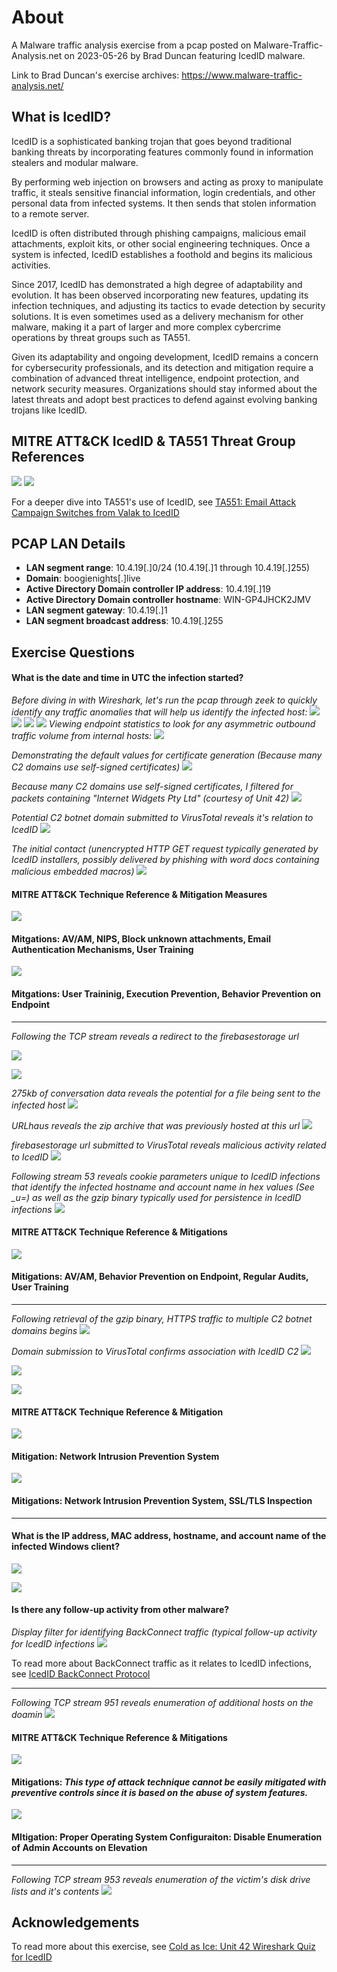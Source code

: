 # About
A Malware traffic analysis exercise from a pcap posted on Malware-Traffic-Analysis.net on 2023-05-26 by Brad Duncan featuring IcedID malware.

Link to Brad Duncan's exercise archives: https://www.malware-traffic-analysis.net/
## What is IcedID?
IcedID is a sophisticated banking trojan that goes beyond traditional banking threats by incorporating features commonly found in information stealers and modular malware.

By performing web injection on browsers and acting as proxy to manipulate traffic, it steals sensitive financial information, login credentials, and other personal data from infected systems. It then sends that stolen information to a remote server.

IcedID is often distributed through phishing campaigns, malicious email attachments, exploit kits, or other social engineering techniques. Once a system is infected, IcedID establishes a foothold and begins its malicious activities.

Since 2017, IcedID has demonstrated a high degree of adaptability and evolution. It has been observed incorporating new features, updating its infection techniques, and adjusting its tactics to evade detection by security solutions. It is even sometimes used as a delivery mechanism for other malware, making it a part of larger and more complex cybercrime operations by threat groups such as TA551.

Given its adaptability and ongoing development, IcedID remains a concern for cybersecurity professionals, and its detection and mitigation require a combination of advanced threat intelligence, endpoint protection, and network security measures. Organizations should stay informed about the latest threats and adopt best practices to defend against evolving banking trojans like IcedID.

## MITRE ATT&CK IcedID & TA551 Threat Group References
![](img/IcedID.png)
![](img/group.png)

For a deeper dive into TA551's use of IcedID, see [TA551: Email Attack Campaign Switches from Valak to IcedID](https://unit42.paloaltonetworks.com/ta551-shathak-icedid/)

## PCAP LAN Details 
- **LAN segment range**: 10.4.19[.]0/24 (10.4.19[.]1 through 10.4.19[.]255)
- **Domain**: boogienights[.]live
- **Active Directory Domain controller IP address**: 10.4.19[.]19
- **Active Directory Domain controller hostname**: WIN-GP4JHCK2JMV
- **LAN segment gateway**: 10.4.19[.]1
- **LAN segment broadcast address**: 10.4.19[.]255

## Exercise Questions
#### What is the date and time in UTC the infection started?
*Before diving in with Wireshark, let's run the pcap through zeek to quickly identify any traffic anomalies that will help us identify the infected host:*
![](img/zeek.png)
![](img/zeek2.png)
![](img/zeek3.png)
![](img/zvt.png)
*Viewing endpoint statistics to look for any asymmetric outbound traffic volume from internal hosts:*
![](img/endpoints.png)

*Demonstrating the default values for certificate generation (Because many C2 domains use self-signed certificates)*
![](img/self.png)

*Because many C2 domains use self-signed certificates, I filtered for packets containing "Internet Widgets Pty Ltd" (courtesy of Unit 42)*
![](img/selfproof.png)

*Potential C2 botnet domain submitted to VirusTotal reveals it's relation to IcedID*
![](img/skan.png)

*The initial contact (unencrypted HTTP GET request typically generated by IcedID installers, possibly delivered by phishing with word docs containing malicious embedded macros)*
![](img/contact2.png)

#### MITRE ATT&CK Technique Reference & Mitigation Measures
![](img/T1566.001.png)
#### Mitgations: AV/AM, NIPS, Block unknown attachments, Email Authentication Mechanisms, User Training 
![](img/T1204.002.png)
#### Mitgations: User Traininig, Execution Prevention, Behavior Prevention on Endpoint
<hr>

*Following the TCP stream reveals a redirect to the firebasestorage url*

![](img/stream.png)

![](img/goog2.png)

*275kb of conversation data reveals the potential for a file being sent to the infected host*
![](img/goog3.png)

*URLhaus reveals the zip archive that was previously hosted at this url*
![](img/haus.png)

*firebasestorage url submitted to VirusTotal reveals malicious activity related to IcedID*
![](img/goog.png)

*Following stream 53 reveals cookie parameters unique to IcedID infections that identify the infected hostname and account name in hex values (See _u=) as well as the gzip binary typically used for persistence in IcedID infections*
![](img/get.png)

#### MITRE ATT&CK Technique Reference & Mitigations
![](img/T1027.png)
#### Mitigations: AV/AM, Behavior Prevention on Endpoint, Regular Audits, User Training
<hr>

*Following retrieval of the gzip binary, HTTPS traffic to multiple C2 botnet domains begins*
![](img/beacon1.png)

*Domain submission to VirusTotal confirms association with IcedID C2*
![](img/skig.png)

![](img/spaker.png)

![](img/hopsc2.png)

#### MITRE ATT&CK Technique Reference & Mitigation
![](img/T1071.001.png)
#### Mitigation: Network Intrusion Prevention System
![](img/t1573.png)
#### Mitigations: Network Intrusion Prevention System, SSL/TLS Inspection
<hr>

#### What is the IP address, MAC address, hostname, and account name of the infected Windows client?

![](img/csilva2.png)

![](img/host+mac.png)

#### Is there any follow-up activity from other malware?
*Display filter for identifying BackConnect traffic (typical follow-up activity for IcedID infections*
![](img/back3.png)

To read more about BackConnect traffic as it relates to IcedID infections, see [IcedID BackConnect Protocol](https://www.netresec.com/?page=Blog&month=2022-10&post=IcedID-BackConnect-Protocol)
<hr>

*Following TCP stream 951 reveals enumeration of additional hosts on the doamin*
![](img/back.png)

#### MITRE ATT&CK Technique Reference & Mitigations
![](img/T1082.png)
#### Mitigations: *This type of attack technique cannot be easily mitigated with preventive controls since it is based on the abuse of system features.*
![](img/T1087.002.png)
#### MItigation: Proper Operating System Configuraiton: Disable Enumeration of Admin Accounts on Elevation
<hr>

*Following TCP stream 953 reveals enumeration of the victim's disk drive lists and it's contents*
![](img/back2.png)

## Acknowledgements
To read more about this exercise, see [Cold as Ice: Unit 42 Wireshark Quiz for IcedID]([https://unit42.paloaltonetworks.com/ta551-shathak-icedid/](https://unit42.paloaltonetworks.com/wireshark-quiz-icedid/)https://unit42.paloaltonetworks.com/wireshark-quiz-icedid/)
